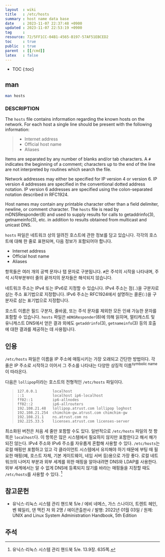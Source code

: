 ```yaml
---
layout  : wiki
title   : /etc/hosts
summary : host name data base
date    : 2023-11-07 22:37:48 +0900
updated : 2023-11-07 22:53:19 +0900
tag     : 
resource: 72/5FF1CC-04B1-4565-B197-57AF51EBCED2
toc     : true
public  : true
parent  : [[/cmd]]
latex   : false
---
```

* TOC
{:toc}

## man

```bash
man hosts
```

### DESCRIPTION

>
The `hosts` file contains information regarding the known hosts on the network.
For each host a single line should be present with the following information:
>
> - Internet address
> - Official host name
> - Aliases
>
Items are separated by any number of blanks and/or tab characters.
A `#` indicates the beginning of a comment;
characters up to the end of the line are not interpreted by routines which search the file.
>
Network addresses may either be specified for IP version 4 or version 6.
IP version 4 addresses are specified in the conventional dotted address notation.
IP version 6 addresses are specified using the colon-separated notation described in RFC1924.
>
Host names may contain any printable character other than a field delimiter, newline, or comment character.
The `hosts` file is read by mDNSResponder(8) and used to supply results for calls to getaddrinfo(3), getnameinfo(3), etc.
in addition to results obtained from multicast and unicast DNS.

`hosts` 파일은 네트워크 상의 알려진 호스트에 관한 정보를 담고 있습니다.
각각의 호스트에 대해 한 줄로 표현되며, 다음 정보가 포함되어야 합니다.

- Internet address
- Official host name
- Aliases

항목들은 여러 개의 공백 문자나 탭 문자로 구분됩니다.
`#`은 주석의 시작을 나타내며, 주석 시작부분부터 줄의 끝까지의 문자들은 해석되지 않습니다.

네트워크 주소는 IPv4 또는 IPv6로 지정할 수 있습니다.
IPv4 주소는 점(`.`)을 구분자로 삼는 주소 표기법으로 지정합니다.
IPv6 주소는 RFC1924에서 설명하는 콜론(`:`)을 구분자로 삼는 표기법으로 지정합니다.

호스트 이름은 필드 구분자, 줄바꿈, 또는 주석 문자를 제외한 모든 인쇄 가능한 문자를 포함할 수 있습니다.
`hosts` 파일은 `mDNSResponder`(8)에 의해 읽히며, 멀티캐스트 및 유니캐스트 DNS에서 얻은 결과 외에도 `getaddrinfo`(3), `getnameinfo`(3) 등의 호출에 대한 결과를 제공하는 데 사용됩니다.

## 인용

>
`/etc/hosts` 파일은 이름을 IP 주소에 매핑시키는 가장 오래되고 간단한 방법이다.
각 줄은 IP 주소로 시작하고 이어서 그 주소를 나타내는 다양한 상징적 이름<sup>symbolic name</sup>이 따라온다.
>
다음은 `lollipop`이라는 호스트의 전형적인 `/etc/hosts` 파일이다.
>
> ```
> 127.0.0.1       localhost
> ::1             localhost ip6-localhost
> ff02::1         ip6-allnodes
> ff02::2         ip6-allrouters
> 192.108.21.48   lollipop.atrust.com lollipop loghost
> 192.108.21.254  chimchim-gw.atrust.com chimchim-gw
> 192.108.21.1    ns.atrust.com ns
> 192.225.33.5    licenses.atrust.com licenses-server
> ```
>
최소화된 버전은 처음 세 줄만 포함할 수도 있다.
일반적으로 `/etc/hosts` 파일의 첫 항목은 `localhost`다.
이 항목은 많은 시스템에서 필요하지 않지만 포함한다고 해서 해가 되진 않는다.
IPv4 주소와 IPv6 주소를 자유롭게 혼합해 사용할 수 있다.
`/etc/hosts`는 로컬 매핑만 포함하고 있고 각 클라이언트 시스템에서 유지해야 하기 때문에
부팅 때 필요한 매핑(예, 호스트 자체, 기본 게이트웨이, 네임 서버 등)용으로 가장 좋다.
로컬 네트워크의 나머지 부분과 외부 세계를 위한 매핑을 알아내려면 DNS와 LDAP를 사용한다.
외부 세계에서는 알 수 없게 DNS에 등록되지 않기를 바라는 매핑들을 지정할 때도 `/etc/hosts`를 사용할 수 있다.
[^handbook-635]


## 참고문헌

- 유닉스·리눅스 시스템 관리 핸드북 5/e / 에비 네메스, 가스 스나이더, 트렌트 헤인, 벤 웨일리, 댄 맥킨 저 외 2명 / 에이콘출판사 / 발행: 2022년 01월 03일 / 원제: UNIX and Linux System Administration Handbook, 5th Edition

## 주석

[^handbook-635]: 유닉스·리눅스 시스템 관리 핸드북 5/e. 13.9장. 635쪽.

